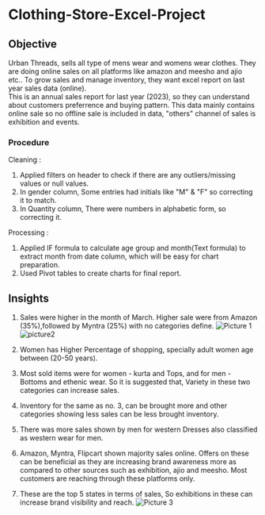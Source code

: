 # Clothing-Store-Excel-Project

## Objective
Urban Threads, sells all type of mens wear and womens wear clothes. They are doing online sales on all platforms like amazon and meesho and ajio etc.. To grow sales and manage inventory, they want excel report on last year sales data (online).  
This is an annual sales report for last year (2023), so they can understand about customers preferrence and buying pattern. 
This data mainly contains online sale so no offline sale is included in data, "others" channel of sales is exhibition and events. 

### Procedure
Cleaning :  
1. Applied filters on header to check if there are any outliers/missing values or null values.
2. In gender column, Some entries had initials like "M" & "F" so correcting it to match.
3. In Quantity column, There were numbers in alphabetic form, so correcting it.

Processing :
1. Applied IF formula to calculate age group and month(Text formula) to extract month from date column, which will be easy for chart preparation.
2. Used Pivot tables to create charts for final report.

## Insights 
1.  Sales were higher in the month of March. Higher sale were from Amazon (35%),followed by Myntra (25%) with no categories define. 
 ![Picture 1](https://github.com/user-attachments/assets/52bec567-b6fa-4e0d-8db6-28c9377d8191)
![picture2](https://github.com/user-attachments/assets/f4f3430c-53d9-4653-ac97-57124ba3ddb7)



3. Women has Higher Percentage of shopping, specially adult women age between (20-50 years).
4. Most sold items were for women - kurta and Tops, and  for men - Bottoms and ethenic wear. So it is suggested that, Variety in these two categories can increase sales.
5.  Inventory for the same as no. 3, can be brought more and other categories showing less sales can be less brought inventory. 
6.  There was more sales shown by men for western Dresses also classified as western wear for men.
7. Amazon, Myntra, Flipcart shown majority sales online. Offers on these can be beneficial as they are increasing brand awareness more as compared to other sources such as exhibition, ajio and meesho. Most customers are reaching through these platforms only.
8.  These are the top 5 states in terms of sales, So exhibitions in these can increase brand visibility and reach.
![Picture 3](https://github.com/user-attachments/assets/640ead61-148d-4dd7-87a3-4a9940c2502f)
      

